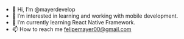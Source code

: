 - 👋 Hi, I’m @mayerdevelop
- 👀 I’m interested in learning and working with mobile development.
- 🌱 I’m currently learning React Native Framework.
- 📫 How to reach me felipemayer00@gmail.com
